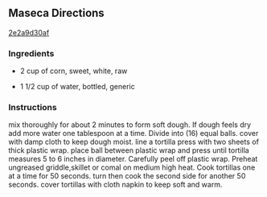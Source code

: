 ## Maseca Directions

[2e2a9d30af](http://www.food.com/recipe/maseca-directions-386108)

### Ingredients

 - 2 cup of corn, sweet, white, raw

 - 1 1/2 cup of water, bottled, generic

### Instructions

mix thoroughly for about 2 minutes to form soft dough. If dough feels dry add more water one tablespoon at a time. Divide into (16) equal balls. cover with damp cloth to keep dough moist. line a tortilla press with two sheets of thick plastic wrap. place ball between plastic wrap and press until tortilla measures 5 to 6 inches in diameter. Carefully peel off plastic wrap. Preheat ungreased griddle,skillet or comal on medium high heat. Cook tortillas one at a time for 50 seconds. turn then cook the second side for another 50 seconds. cover tortillas with cloth napkin to keep soft and warm.